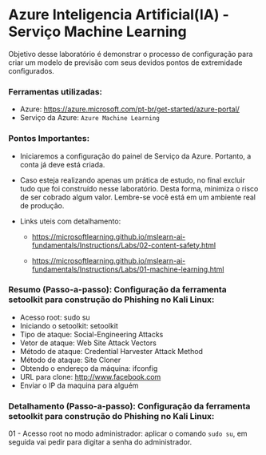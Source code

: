 # Azure Inteligencia Artificial(IA) - Serviço Machine Learning
Objetivo desse laboratório é demonstrar o processo de configuração para criar  um modelo de previsão com seus devidos pontos de extremidade configurados.

### Ferramentas utilizadas:

- Azure: https://azure.microsoft.com/pt-br/get-started/azure-portal/
- Serviço da Azure: ``` Azure Machine Learning ```

### Pontos Importantes:
 - Iniciaremos a configuração do painel de Serviço da Azure. Portanto, a conta já deve está criada.
 - Caso esteja realizando apenas um prática de estudo, no final excluir tudo que foi construído nesse laboratório. Desta forma, minimiza o risco de ser cobrado algum valor. Lembre-se você está em um ambiente real de produção.
 - Links uteis com detalhamento:
   
    * https://microsoftlearning.github.io/mslearn-ai-fundamentals/Instructions/Labs/02-content-safety.html
      
    * https://microsoftlearning.github.io/mslearn-ai-fundamentals/Instructions/Labs/01-machine-learning.html

### Resumo (Passo-a-passo): Configuração da ferramenta setoolkit para construção do Phishing no Kali Linux:

 - Acesso root: sudo su
 - Iniciando o setoolkit: setoolkit
 - Tipo de ataque: Social-Engineering Attacks
 - Vetor de ataque: Web Site Attack Vectors
 - Método de ataque: Credential Harvester Attack Method 
 - Método de ataque: Site Cloner
 - Obtendo o endereço da máquina: ifconfig
 - URL para clone: http://www.facebook.com
 - Enviar o IP da maquina para alguém

### Detalhamento (Passo-a-passo): Configuração da ferramenta setoolkit para construção do Phishing no Kali Linux:

01 - Acesso root no modo administrador: aplicar o comando ``` sudo su ```, em seguida vai pedir para digitar a senha do administrador.
